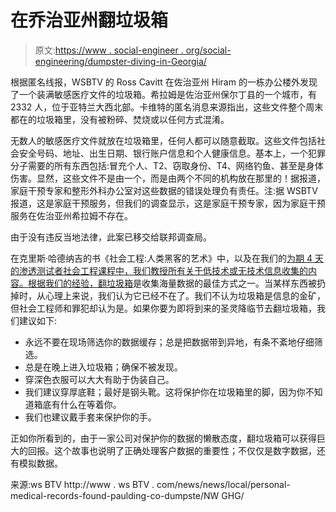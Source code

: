 # 在乔治亚州翻垃圾箱

> 原文:[https://www . social-engineer . org/social-engineering/dumpster-diving-in-Georgia/](https://www.social-engineer.org/social-engineering/dumpster-diving-in-georgia/)

根据匿名线报，WSBTV 的 Ross Cavitt 在佐治亚州 Hiram 的一栋办公楼外发现了一个装满敏感医疗文件的垃圾箱。希拉姆是佐治亚州保尔丁县的一个城市，有 2332 人，位于亚特兰大西北部。卡维特的匿名消息来源指出，这些文件整个周末都在的垃圾箱里，没有被粉碎、焚烧或以任何方式混淆。

无数人的敏感医疗文件就放在垃圾箱里，任何人都可以随意截取。这些文件包括社会安全号码、地址、出生日期、银行账户信息和个人健康信息。基本上，一个犯罪分子需要的所有东西包括:冒充个人、T2、窃取身份、T4、网络钓鱼、甚至是身体伤害。显然，这些文件不是由一个，而是由两个不同的机构放在那里的！据报道，家庭干预专家和整形外科办公室对这些数据的错误处理负有责任。注:据 WSBTV 报道，这是家庭干预服务，但我们的调查显示，这是家庭干预专家，因为家庭干预服务在佐治亚州希拉姆不存在。

由于没有违反当地法律，此案已移交给联邦调查局。

在克里斯·哈德纳吉的书《社会工程:人类黑客的艺术》中，以及在我们的[为期 4 天的渗透测试者社会工程课程中，我们教授所有关于低技术或无技术信息收集的内容。根据我们的经验，](https://www.social-engineer.com/training-courses/advanced-practical-social-engineering-training/ "Social Engineering Course")[翻垃圾箱](https://www.social-engineer.org/framework/information-gathering/physical-methods-of-information-gathering/)是收集海量数据的最佳方式之一。当某样东西被扔掉时，从心理上来说，我们认为它已经不在了。我们不认为垃圾箱是信息的金矿，但社会工程师和罪犯却认为是。如果你要为即将到来的圣灵降临节去翻垃圾箱，我们建议如下:

*   永远不要在现场筛选你的数据缓存；总是把数据带到异地，有条不紊地仔细筛选。
*   总是在晚上进入垃圾箱；确保不被发现。
*   穿深色衣服可以大大有助于伪装自己。
*   我们建议穿厚底鞋；最好是钢头靴。这将保护你在垃圾箱里的脚，因为你不知道箱底有什么在等着你。
*   我们也建议戴手套来保护你的手。

正如你所看到的，由于一家公司对保护你的数据的懒散态度，翻垃圾箱可以获得巨大的回报。这个故事也说明了正确处理客户数据的重要性；不仅仅是数字数据，还有模拟数据。

来源:ws BTV http://www . ws BTV . com/news/news/local/personal-medical-records-found-paulding-co-dumpste/NW GHG/